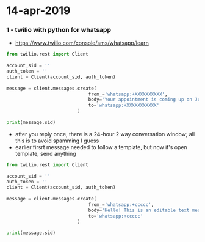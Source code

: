 # 14-apr-2019


### 1 - twilio with python for whatsapp

- https://www.twilio.com/console/sms/whatsapp/learn

```python
from twilio.rest import Client 
 
account_sid = '' 
auth_token = '' 
client = Client(account_sid, auth_token) 
 
message = client.messages.create( 
                              from_='whatsapp:+XXXXXXXXXX',  
                              body='Your appointment is coming up on July 21 at 3PM',      
                              to='whatsapp:+XXXXXXXXXXX' 
                          ) 
 
print(message.sid)
```
- after you reply once, there is a 24-hour 2 way conversation window; all this is to avoid spamming I guess
- earlier firsrt message needed to follow a template, but now it's open template, send anything

```python
from twilio.rest import Client 
 
account_sid = '' 
auth_token = '' 
client = Client(account_sid, auth_token) 
 
message = client.messages.create( 
                              from_='whatsapp:+ccccc',  
                              body='Hello! This is an editable text message. You are free to change it and write whatever you like.',      
                              to='whatsapp:+ccccc' 
                          ) 
 
print(message.sid)
```
